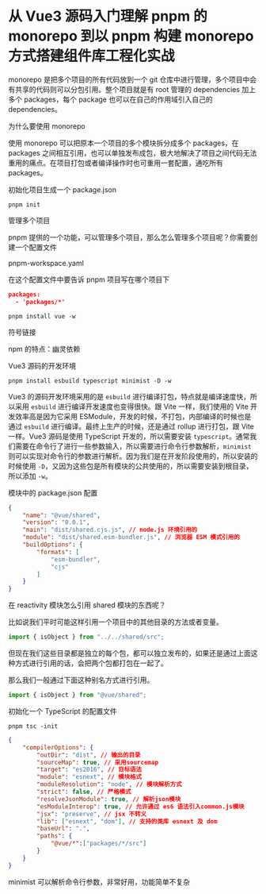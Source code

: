# 从 Vue3 源码入门理解 pnpm 的 monorepo 到以 pnpm 构建 monorepo 方式搭建组件库工程化实战


monorepo 是把多个项目的所有代码放到一个 git 仓库中进行管理，多个项目中会有共享的代码则可以分包引用。整个项目就是有 root 管理的 dependencies 加上多个 packages，每个 package 也可以在自己的作用域引入自己的 dependencies。

为什么要使用 monorepo

使用 monorepo 可以把原本一个项目的多个模块拆分成多个 packages，在 packages 之间相互引用，也可以单独发布成包，极大地解决了项目之间代码无法重用的痛点。在项目打包或者编译操作时也可重用一套配置，通吃所有 packages。

初始化项目生成一个 package.json

```
pnpm init
```

管理多个项目

pnpm 提供的一个功能，可以管理多个项目，那么怎么管理多个项目呢？你需要创建一个配置文件

pnpm-workspace.yaml

在这个配置文件中要告诉 pnpm 项目写在哪个项目下

```json
packages:
  - 'packages/*'
```


```
pnpm install vue -w
```



符号链接



npm 的特点：幽灵依赖



Vue3 源码的开发环境

```
pnpm install esbuild typescript minimist -D -w
```

Vue3 的源码开发环境采用的是 `esbuild` 进行编译打包，特点就是编译速度快，所以采用 `esbuild` 进行编译开发速度也变得很快。跟 Vite 一样，我们使用的 Vite 开发效率高是因为它采用 ESModule，开发的时候，不打包，内部编译的时候也是通过 `esbuild` 进行编译。最终上生产的时候，还是通过 rollup 进行打包，跟 Vite 一样。Vue3 源码是使用 TypeScript 开发的，所以需要安装 `typescript`。通常我们需要在命令行了进行一些参数输入，所以需要进行命令行参数解析，`minimist` 则可以实现对命令行的参数进行解析。因为我们是在开发阶段使用的，所以安装的时候使用 `-D`，又因为这些包是所有模块的公共使用的，所以需要安装到根目录，所以添加 `-w`。

模块中的 package.json 配置

```json
{
    "name": "@vue/shared",
    "version": "0.0.1",
    "main": "dist/shared.cjs.js", // node.js 环境引用的
    "module": "dist/shared.esm-bundler.js", // 浏览器 ESM 模式引用的
    "buildOptions": {
        "formats": [
            "esm-bundler",
            "cjs"
        ]
    }
}
```



在 reactivity 模块怎么引用 shared 模块的东西呢？

比如说我们平时可能这样引用一个项目中的其他目录的方法或者变量。

```javascript
import { isObject } from "../../shared/src";
```

但现在我们这些目录都是独立的每个包，都可以独立发布的，如果还是通过上面这种方式进行引用的话，会把两个包都打包在一起了。

那么我们一般通过下面这种别名方式进行引用。

```javascript
import { isObject } from "@vue/shared";
```



初始化一个 TypeScript 的配置文件

```
pnpm tsc -init
```


```json
{
    "compilerOptions": {
        "outDir": "dist", // 输出的目录
        "sourceMap": true, // 采用sourcemap
        "target": "es2016", // 目标语法
        "module": "esnext", // 模块格式
        "moduleResolution": "node", // 模块解析方式
        "strict": false, // 严格模式
        "resolveJsonModule": true, // 解析json模块
        "esModuleInterop": true, // 允许通过 es6 语法引入common.js模块
        "jsx": "preserve", // jsx 不转义
        "lib": ["esnext", "dom"], // 支持的类库 esnext 及 dom
        "baseUrl": ".",
        "paths": {
            "@vue/*":["packages/*/src"]
        }
    }
}
```

minimist 可以解析命令行参数，非常好用，功能简单不复杂


